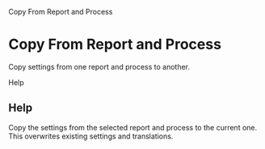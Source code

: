 
Copy From Report and Process
# Copy From Report and Process


Copy settings from one report and process to another.

Help
## Help

Copy the settings from the selected report and process to the current one.  This overwrites existing settings and translations.
